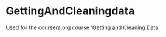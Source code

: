 GettingAndCleaningdata
======================

Used for the coursera.org course 'Getting and Cleaning Data'
